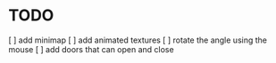 # TODO

[ ] add minimap
[ ] add animated textures
[ ] rotate the angle using the mouse
[ ] add doors that can open and close
